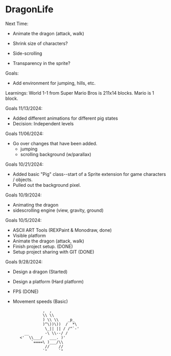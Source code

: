 # DragonLife

Next Time: 
- Animate the dragon (attack, walk)
- Shrink size of characters?

- Side-scrolling
- Transparency in the sprite?

Goals:
- Add environment for jumping, hills, etc. 


Learnings:
World 1-1 from Super Mario Bros is 211x14 blocks.
Mario is 1 block.

Goals 11/13/2024:
- Added different animations for different pig states
- Decision: Independent levels

Goals 11/06/2024: 
- Go over changes that have been added.
  - jumping
  - scrolling background (w/parallax)

Goals 10/21/2024: 
- Added basic "Pig" class--start of a Sprite extension for game characters / objects.
- Pulled out the background pixel. 

Goals 10/9/2024:
- Animating the dragon
- sidescrolling engine (view, gravity, ground)

Goals 10/5/2024:
- ASCII ART Tools (REXPaint & Monodraw, done)
- Visible platform
- Animate the dragon (attack, walk)
- Finish project setup. (DONE)
- Setup project sharing with GIT (DONE)

Goals 9/28/2024: 
- Design a dragon (Started)
- Design a platform (Hard platform)
- FPS (DONE)
- Movement speeds (Basic)



                   ,  ,                                                    
                   \\ \\                                                   
                   ) \\ \\    _p_                                          
                   )^\))\))  /  *\                                         
                    \_|| || / /^`-'                                        
           __       -\ \\--/ /                                             
         <'  \\___/   ___. )'                                              
              `====\ )___/\\                                               
                    //    //                                               
                   `"     `"                                           
                   
         

                